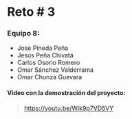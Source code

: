 # Reto # 3

### Equipo 8:

* Jose Pineda Peña
* Jesús Peña Chivatá
* Carlos Osorio Romero
* Omar Sánchez Valderrama
* Omar Chunza Guevara


#### Video con la demostración del proyecto:
> https://youtu.be/Wik9p7VD5VY

